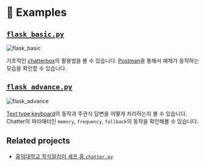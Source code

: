 # :rocket: Examples
## [`flask_basic.py`]

![flask_basic]

기초적인 [chatterbox]의 활용법을 볼 수 있습니다. [Postman]을 통해서 예제가 동작하는 모습을 확인할 수 있습니다.

## [`flask_advance.py`]

![flask_advance]

[Text type keyboard]의 동작과 주관식 답변을 어떻게 처리하는지 볼 수 있습니다. Chatter의 파라매터인 `memory`, `frequency`, `fallback`의 동작을 확인해볼 수 있습니다.

## Related projects
* [홍익대학교 학식알리미 셰프 홍 `chatter.py`]

[flask_basic]: https://raw.githubusercontent.com/JungWinter/chatterbox/master/examples/images/flask_basic.png
[flask_advance]: https://raw.githubusercontent.com/JungWinter/chatterbox/master/examples/images/flask_advance.png
[`flask_basic.py`]: https://github.com/JungWinter/chatterbox/blob/master/examples/flask_basic.py
[chatterbox]: https://github.com/JungWinter/chatterbox
[Postman]: https://documenter.getpostman.com/view/2926928/chatterbox-example/RVg2BUiV
[`flask_advance.py`]: https://github.com/JungWinter/chatterbox/blob/master/examples/flask_advance.py
[Text type keyboard]: https://github.com/plusfriend/auto_reply#6-object
[홍익대학교 학식알리미 셰프 홍 `chatter.py`]: https://github.com/JungWinter/chef-hong/blob/master/app/api/chatter.py
